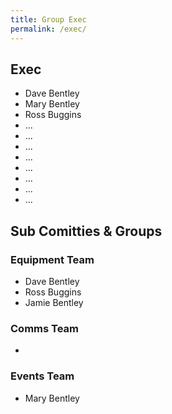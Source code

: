```yaml
---
title: Group Exec
permalink: /exec/
---
```


## Exec

- Dave Bentley
- Mary Bentley
- Ross Buggins
- ...
- ...
- ...
- ...
- ...
- ...
- ...
- ...


## Sub Comitties & Groups

### Equipment Team

- Dave Bentley 
- Ross Buggins
- Jamie Bentley

### Comms Team

- 

### Events Team

- Mary Bentley